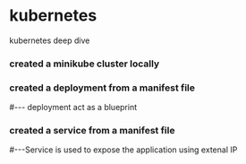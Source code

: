 # kubernetes
kubernetes deep dive
### created a minikube cluster locally
### created a deployment from a manifest file
#--- deployment act as a blueprint

### created a service from a manifest file
#---Service is used to expose the application using extenal IP
